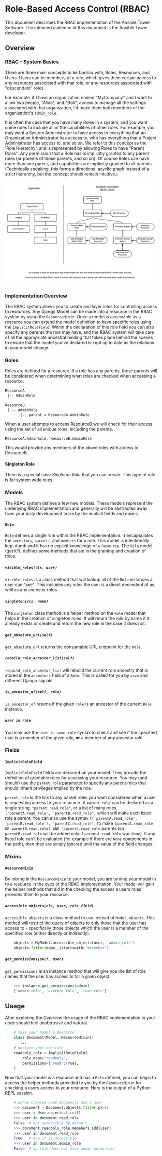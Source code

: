 # Role-Based Access Control (RBAC)

This document describes the RBAC implementation of the Ansible Tower Software.
The intended audience of this document is the Ansible Tower developer.

## Overview

### RBAC - System Basics

There are three main concepts to be familiar with, Roles, Resources, and Users.
Users can be members of a role, which gives them certain access to any
resources associated with that role, or any resources associated with "descendent"
roles.

For example, if I have an organization named "MyCompany" and I want to allow
two people, "Alice", and "Bob", access to manage all the settings associated
with that organization, I'd make them both members of the organization's `admin_role`.

It is often the case that you have many Roles in a system, and you want some
roles to include all of the capabilities of other roles. For example, you may
want a System Administrator to have access to everything that an Organization
Administrator has access to, who has everything that a Project Administrator
has access to, and so on. We refer to this concept as the 'Role Hierarchy', and
is represented by allowing Roles to have "Parent Roles". Any permission that a
Role has is implicitly granted to any parent roles (or parents of those
parents, and so on). Of course Roles can have more than one parent, and
capabilities are implicitly granted to all parents. (Technically speaking, this
forms a directional acyclic graph instead of a strict hierarchy, but the
concept should remain intuitive.)

![Example RBAC hierarchy](img/rbac_example.png?raw=true)


### Implementation Overview

The RBAC system allows you to create and layer roles for controlling access to resources. Any Django Model can
be made into a resource in the RBAC system by using the `ResourceMixin`. Once a model is accessible as a resource you can
extend the model definition to have specific roles using the `ImplicitRoleField`. Within the declaration of
this role field you can also specify any parents the role may have, and the RBAC system will take care of
all the appropriate ancestral binding that takes place behind the scenes to ensure that the model you've declared
is kept up to date as the relations in your model change.

### Roles

Roles are defined for a resource. If a role has any parents, these parents will be considered when determining
what roles are checked when accessing a resource.

    ResourceA
     |-- AdminRole

    ResourceB
     | -- AdminRole
           |-- parent = ResourceA.AdminRole

When a user attempts to access ResourceB we will check for their access using the set of all unique roles, including the parents.

    ResourceA.AdminRole, ResourceB.AdminRole

This would provide any members of the above roles with access to ResourceB.

#### Singleton Role

There is a special case _Singleton Role_ that you can create. This type of role is for system wide roles.

### Models

The RBAC system defines a few new models. These models represent the underlying RBAC implementation and generally will be abstracted away from your daily development tasks by the implicit fields and mixins.

#### `Role`

`Role` defines a single role within the RBAC implementation. It encapsulates the `ancestors`, `parents`, and `members` for a role. This model is intentionally kept dumb and it has no explicit knowledge of a `Resource`. The `Role` model (get it?), defines some methods that aid in the granting and creation of roles.

##### `visible_roles(cls, user)`

`visible_roles` is a class method that will lookup all of the `Role` instances a user can "see". This includes any roles the user is a direct decendent of as well as any ancestor roles.

##### `singleton(cls, name)`

The `singleton` class method is a helper method on the `Role` model that helps in the creation of singleton roles. It will return the role by name if it already exists or create and return the new role in the case it does not.

##### `get_absolute_url(self)`

`get_absolute_url` returns the consumable URL endpoint for the `Role`.

##### `rebuild_role_ancestor_list(self)`

`rebuild_role_ancestor_list` will rebuild the current role ancestry that is stored in the `ancestors` field of a `Role`. This is called for you by `save` and different Django signals.

##### `is_ancestor_of(self, role)`

`is_ancestor_of` returns if the given `role` is an ancestor of the current `Role` instance.

##### `user in role`

You may use the `user in some_role` syntax to check and see if the specified
user is a member of the given role, **or** a member of any ancestor role.


### Fields

#### `ImplicitRoleField`

`ImplicitRoleField` fields are declared on your model. They provide the definition of grantable roles for accessing your resource. You may (and should) use the `parent_role` parameter to specify any parent roles that should inherit privileges implied by the role.

`parent_role` is the link to any parent roles you want considered when a user
is requesting access to your resource. A `parent_role` can be declared as a
single string, `"parent.read_role"`, or a list of many roles,
`['parentA.read_role', 'parentB.read_role']` which will make each listed role a parent. You can also use the syntax
`[('parentA.read_role', 'parentB.read_role'), 'parentC.read_role']` to make
`(parentA.read_role OR parentB.read_role) AND 'parentC.read_role` parents (so `parentB.read_role` will be added only if `parentA.read_role` was `None`).
If any listed role can't be evaluated (for example if there are `None` components in the path), then they are simply ignored until the value of the field changes.


### Mixins

#### `ResourceMixin`

By mixing in the `ResourceMixin` to your model, you are turning your model in to a resource in the eyes of the RBAC implementation. Your model will gain the helper methods that aid in the checking the access a users roles provides them to your resource.

##### `accessible_objects(cls, user, role_field)`

`accessible_objects` is a class method to use instead of `Model.objects`. This method will restrict the query of objects to only those that the user has access to - specifically those objects which the user is a member of the specified role (either directly or indirectly).

```python
    objects = MyModel.accessible_objects(user, 'admin_role')
    objects.filter(name__istartswith='december')
```

##### `get_permissions(self, user)`

`get_permissions` is an instance method that will give you the list of role names that the user has access to for a given object.

```python
    >>> instance.get_permissions(admin)
    ['admin_role', 'execute_role', 'read_role']
```

## Usage

After exploring the _Overview_ the usage of the RBAC implementation in your code should feel unobtrusive and natural.

```python
    # make your model a Resource
    class Document(Model, ResourceMixin):
       ...
    # declare your new role
    readonly_role = ImplicitRoleField(
        role_name="readonly",
        permissions={'read':True},
    )
```

Now that your model is a resource and has a `Role` defined, you can begin to access the helper methods provided to you by the `ResourceMixin` for checking a users access to your resource. Here is the output of a Python REPL session.

```python
    # we've created some documents and a user
    >>> document = Document.objects.filter(pk=1)
    >>> user = User.objects.first()
    >>> user in document.read_role
    False  # not accessible by default
    >>> document.readonly_role.memebers.add(user)
    >>> user in document.read_role
    True   # now it is accessible
    >>> user in document.admin_role
    False  # my role does not have admin permission
```

